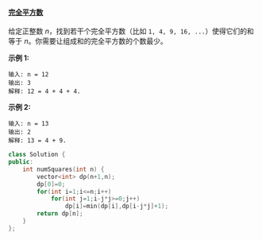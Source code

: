 #### [完全平方数](https://leetcode-cn.com/problems/perfect-squares/)

给定正整数 *n*，找到若干个完全平方数（比如 `1, 4, 9, 16, ...`）使得它们的和等于 *n*。你需要让组成和的完全平方数的个数最少。

**示例 1:**

```
输入: n = 12
输出: 3 
解释: 12 = 4 + 4 + 4.
```

**示例 2:**

```
输入: n = 13
输出: 2
解释: 13 = 4 + 9.
```



```c++
class Solution {
public:
    int numSquares(int n) {
        vector<int> dp(n+1,n);
        dp[0]=0;
        for(int i=1;i<=n;i++)
            for(int j=1;i-j*j>=0;j++)
                dp[i]=min(dp[i],dp[i-j*j]+1);
        return dp[n];
    }
};
```

